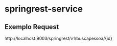 # springrest-service

Exemplo Request
------------

http://localhost:9003/springrest/v1/buscapessoa/{id}

